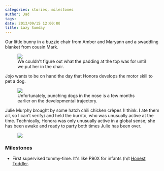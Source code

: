 ```yaml
---
categories: stories, milestones 
author: Jad
tags: 
date: 2013/09/15 12:00:00
title: Lazy Sunday
---
```


Our little bunny in a buzzie chair from Amber and Maryann and a swaddling blanket from cousin Mark.

<figure>
<img src="/img/2013/09/15/img_2633_medium.jpg" />
<figcaption>We couldn't figure out what the padding at the top was for until we put her in the chair.</figcaption>
</figure>

Jojo wants to be on hand the day that Honora develops the motor skill to pet a dog.

<figure>
<img src="/img/2013/09/15/img_2633_medium.jpg" />
<figcaption>Unfortunately, punching dogs in the nose is a few months earlier on the developmental trajectory.</figcaption>
</figure>

Julie Murphy brought by some hatch chili chicken crêpes (I think.  I ate them all, so I can't verify) and held the burrito, who was unusually active at the time.  Technically, Honora was only unusually active in a global sense; she has been awake and ready to party both times Julie has been over.

<figure>
<img src="/img/2013/09/15/img_3158_medium.jpg" />
<figcaption></figcaption>
</figure>

### Milestones
* First supervised tummy-time.  It's like P90X for infants (h/t [Honest Toddler](https://twitter.com/HonestToddler).
